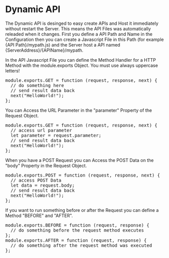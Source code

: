 <h1>Dynamic API</h1>
<p>The Dynamic API is desinged to easy create APIs and Host it immediately without restart the Server. This means the API Files was automatically releaded when it changes. First you define a API Path and Name in the Configuration then you can create a Javascript File in this Path (for example {API Path}/mypath.js) and the Server host a API named {ServerAddress}/{APIName}/mypath.</p>
<p>In the API Javascript File you can define the Method Handler for a HTTP Method with the module.exports Object. You must use always uppercase letters!</p>

<pre>
module.exports.GET = function (request, response, next) {
  // do something here
  // send result data back
  next("HelloWorld!");
};
</pre>

<p>You can Access the URL Parameter in the "parameter" Property of the Request Object.</p>
<pre>
module.exports.GET = function (request, response, next) {
  // access url parameter
  let parameter = request.parameter;
  // send result data back
  next("HelloWorld!");
};
</pre>

<p>When you have a POST Request you can Access the POST Data on the "body" Property in the Request Object.</p>

<pre>
module.exports.POST = function (request, response, next) {
  // access POST Data
  let data = request.body;
  // send result data back
  next("HelloWorld!");
};
</pre>

<p>If you want to run something before or after the Request you can define a Method "BEFORE" and "AFTER".</p>

<pre>
module.exports.BEFORE = function (request, response) {
  // do something before the request method executes
};
module.exports.AFTER = function (request, response) {
  // do something after the request method was executed
};
</pre>